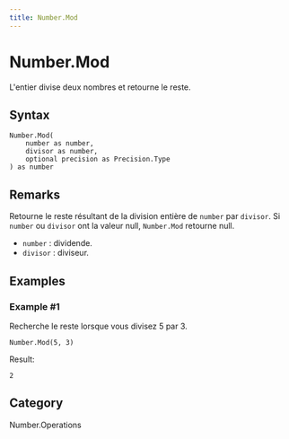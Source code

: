 ```yaml
---
title: Number.Mod
---
```


# Number.Mod


L&#39;entier divise deux nombres et retourne le reste.


## Syntax

```powerquery
Number.Mod(
    number as number,
    divisor as number,
    optional precision as Precision.Type
) as number
```


## Remarks

Retourne le reste résultant de la division entière de <code>number</code> par <code>divisor</code>.    Si <code>number</code> ou <code>divisor</code> ont la valeur null, <code>Number.Mod</code> retourne null.      <ul>        <li><code>number</code> : dividende.</li>        <li><code>divisor</code> : diviseur.</li>      </ul>


## Examples

### Example #1 
Recherche le reste lorsque vous divisez 5 par 3.
```powerquery
Number.Mod(5, 3)
```

Result: 
```powerquery
2
```




## Category
Number.Operations
